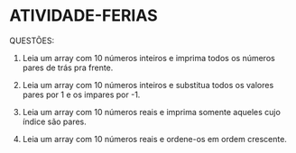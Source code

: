 # ATIVIDADE-FERIAS

QUESTÕES:

1. Leia um array com 10 números inteiros e imprima todos os números pares de trás pra frente.

2. Leia um array com 10 números inteiros e substitua todos os valores pares por 1 e os impares por -1.

3. Leia um array com 10 números reais e imprima somente aqueles cujo índice são pares.

4. Leia um array com 10 números reais e ordene-os em ordem crescente.

